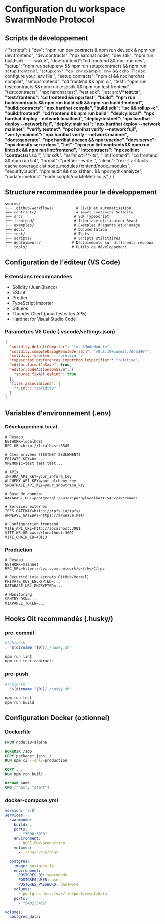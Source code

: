 # Configuration du workspace SwarmNode Protocol

## Scripts de développement
{
  "scripts": {
    "dev": "npm run dev:contracts & npm run dev:sdk & npm run dev:frontend",
    "dev:contracts": "npx hardhat node",
    "dev:sdk": "npm run build:sdk -- --watch",
    "dev:frontend": "cd frontend && npm run dev",
    "setup": "npm run setup:env && npm run setup:contracts && npm run setup:frontend",
    "setup:env": "cp .env.example .env && echo 'Please configure your .env file'",
    "setup:contracts": "npm ci && npx hardhat compile",
    "setup:frontend": "cd frontend && npm ci",
    "test": "npm run test:contracts && npm run test:sdk && npm run test:frontend",
    "test:contracts": "npx hardhat test",
    "test:sdk": "jest src/**/*.test.ts",
    "test:frontend": "cd frontend && npm test",
    "build": "npm run build:contracts && npm run build:sdk && npm run build:frontend",
    "build:contracts": "npx hardhat compile",
    "build:sdk": "tsc && rollup -c",
    "build:frontend": "cd frontend && npm run build",
    "deploy:local": "npx hardhat deploy --network localhost",
    "deploy:testnet": "npx hardhat deploy --network fuji",
    "deploy:mainnet": "npx hardhat deploy --network mainnet",
    "verify:testnet": "npx hardhat verify --network fuji",
    "verify:mainnet": "npx hardhat verify --network mainnet",
    "docs:generate": "npx hardhat docgen && npx typedoc",
    "docs:serve": "npx docsify serve docs",
    "lint": "npm run lint:contracts && npm run lint:sdk && npm run lint:frontend",
    "lint:contracts": "npx solhint 'contracts/**/*.sol'",
    "lint:sdk": "eslint src/**/*.ts",
    "lint:frontend": "cd frontend && npm run lint",
    "format": "prettier --write .",
    "clean": "rm -rf artifacts cache coverage dist node_modules frontend/node_modules",
    "security:audit": "npm audit && npx slither . && npx mythx analyze",
    "update-metrics": "node scripts/updateMetrics.js"
  }
}

## Structure recommandée pour le développement

```
swarms/
├── .github/workflows/          # CI/CD et automatisation
├── contracts/                  # Smart contracts Solidity
├── src/                       # SDK TypeScript
├── frontend/                  # Interface utilisateur React
├── examples/                  # Exemples d'agents et d'usage
├── docs/                      # Documentation
├── test/                      # Tests
├── scripts/                   # Scripts utilitaires
├── deployments/              # Déploiements sur différents réseaux
└── tools/                    # Outils de développement
```

## Configuration de l'éditeur (VS Code)

### Extensions recommandées
- Solidity (Juan Blanco)
- ESLint
- Prettier
- TypeScript Importer
- GitLens
- Thunder Client (pour tester les APIs)
- Hardhat for Visual Studio Code

### Paramètres VS Code (.vscode/settings.json)
```json
{
  "solidity.defaultCompiler": "localNodeModule",
  "solidity.compileUsingRemoteVersion": "v0.8.19+commit.7dd6d404",
  "solidity.formatter": "prettier",
  "typescript.preferences.importModuleSpecifier": "relative",
  "editor.formatOnSave": true,
  "editor.codeActionsOnSave": {
    "source.fixAll.eslint": true
  },
  "files.associations": {
    "*.sol": "solidity"
  }
}
```

## Variables d'environnement (.env)

### Développement local
```
# Réseau
NETWORK=localhost
RPC_URL=http://localhost:8545

# Clés privées (TESTNET SEULEMENT)
PRIVATE_KEY=0x...
MNEMONIC=test test test...

# APIs
INFURA_API_KEY=your_infura_key
ALCHEMY_API_KEY=your_alchemy_key
SNOWTRACE_API_KEY=your_snowtrace_key

# Base de données
DATABASE_URL=postgresql://user:pass@localhost:5432/swarmnode

# Services externes
IPFS_GATEWAY=https://ipfs.io/ipfs/
ARWEAVE_GATEWAY=https://arweave.net/

# Configuration frontend
VITE_API_URL=http://localhost:3001
VITE_WS_URL=ws://localhost:3001
VITE_CHAIN_ID=43113
```

### Production
```
# Réseau
NETWORK=mainnet
RPC_URL=https://api.avax.network/ext/bc/C/rpc

# Sécurité (via secrets GitHub/Vercel)
PRIVATE_KEY_ENCRYPTED=...
DATABASE_URL_ENCRYPTED=...

# Monitoring
SENTRY_DSN=...
MIXPANEL_TOKEN=...
```

## Hooks Git recommandés (.husky/)

### pre-commit
```bash
#!/bin/sh
. "$(dirname "$0")/_/husky.sh"

npm run lint
npm run test:contracts
```

### pre-push
```bash
#!/bin/sh
. "$(dirname "$0")/_/husky.sh"

npm run test
npm run build
```

## Configuration Docker (optionnel)

### Dockerfile
```dockerfile
FROM node:18-alpine

WORKDIR /app
COPY package*.json ./
RUN npm ci --only=production

COPY . .
RUN npm run build

EXPOSE 3000
CMD ["npm", "start"]
```

### docker-compose.yml
```yaml
version: '3.8'
services:
  swarmnode:
    build: .
    ports:
      - "3000:3000"
    environment:
      - NODE_ENV=production
    volumes:
      - ./logs:/app/logs
  
  postgres:
    image: postgres:14
    environment:
      POSTGRES_DB: swarmnode
      POSTGRES_USER: user
      POSTGRES_PASSWORD: password
    volumes:
      - postgres_data:/var/lib/postgresql/data
    ports:
      - "5432:5432"

volumes:
  postgres_data:
```

